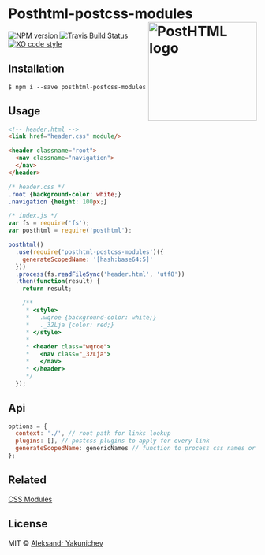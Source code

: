 # Posthtml-postcss-modules <img align="right" width="220" height="200" title="PostHTML logo" src="http://posthtml.github.io/posthtml/logo.svg">

[![NPM version](http://img.shields.io/npm/v/posthtml-postcss-modules.svg)](https://www.npmjs.org/package/posthtml-postcss-modules)
[![Travis Build Status](https://travis-ci.org/canvaskisa/posthtml-postcss-modules.svg)](https://travis-ci.org/canvaskisa/posthtml-postcss-modules)
[![XO code style](https://img.shields.io/badge/code_style-XO-5ed9c7.svg)](https://github.com/sindresorhus/xo)

## Installation
```console
$ npm i --save posthtml-postcss-modules
```

## Usage
```html
<!-- header.html -->
<link href="header.css" module/>

<header classname="root">
  <nav classname="navigation">
  </nav>
</header>
```

```css
/* header.css */
.root {background-color: white;}
.navigation {height: 100px;}
```

```js
/* index.js */
var fs = require('fs');
var posthtml = require('posthtml');

posthtml()
  .use(require('posthtml-postcss-modules')({
    generateScopedName: '[hash:base64:5]'
  }))
  .process(fs.readFileSync('header.html', 'utf8'))
  .then(function(result) {
    return result; 

    /**
     * <style>
     *   .wqroe {background-color: white;}
     *   ._32Lja {color: red;}
     * </style>
     *
     * <header class="wqroe">
     *   <nav class="_32Lja">
     *   </nav>
     * </header>
     */
  });
```

## Api
```js
options = {
  context: './', // root path for links lookup
  plugins: [], // postcss plugins to apply for every link
  generateScopedName: genericNames // function to process css names or string
};
```

## Related
[CSS Modules](https://github.com/css-modules/css-modules)

## License
MIT © [Aleksandr Yakunichev](https://github.com/canvaskisa)
